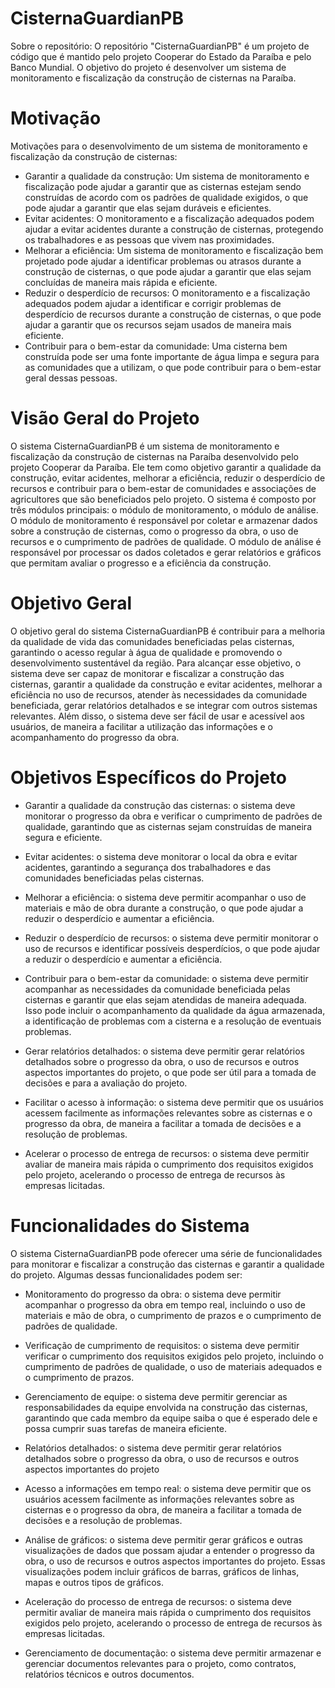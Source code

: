 # CisternaGuardianPB
Sobre o repositório: O repositório "CisternaGuardianPB" é um projeto de código que é mantido pelo projeto Cooperar do Estado da Paraíba e pelo Banco Mundial. O objetivo do projeto é desenvolver um sistema de monitoramento e fiscalização da construção de cisternas na Paraíba.

# Motivação

Motivações para o desenvolvimento de um sistema de monitoramento e fiscalização da construção de cisternas:

- Garantir a qualidade da construção: Um sistema de monitoramento e fiscalização pode ajudar a garantir que as cisternas estejam sendo construídas de acordo com os padrões de qualidade exigidos, o que pode ajudar a garantir que elas sejam duráveis e eficientes.
- Evitar acidentes: O monitoramento e a fiscalização adequados podem ajudar a evitar acidentes durante a construção de cisternas, protegendo os trabalhadores e as pessoas que vivem nas proximidades.
- Melhorar a eficiência: Um sistema de monitoramento e fiscalização bem projetado pode ajudar a identificar problemas ou atrasos durante a construção de cisternas, o que pode ajudar a garantir que elas sejam concluídas de maneira mais rápida e eficiente.
- Reduzir o desperdício de recursos: O monitoramento e a fiscalização adequados podem ajudar a identificar e corrigir problemas de desperdício de recursos durante a construção de cisternas, o que pode ajudar a garantir que os recursos sejam usados de maneira mais eficiente.
- Contribuir para o bem-estar da comunidade: Uma cisterna bem construída pode ser uma fonte importante de água limpa e segura para as comunidades que a utilizam, o que pode contribuir para o bem-estar geral dessas pessoas.

# Visão Geral do Projeto
O sistema CisternaGuardianPB é um sistema de monitoramento e fiscalização da construção de cisternas na Paraíba  desenvolvido pelo projeto Cooperar da Paraíba. Ele tem como objetivo garantir a qualidade da construção, evitar acidentes, melhorar a eficiência, reduzir o desperdício de recursos e contribuir para o bem-estar de comunidades e associações de agricultores que são beneficiados pelo projeto. O sistema é composto por três módulos principais: o módulo de monitoramento, o módulo de análise. O módulo de monitoramento é responsável por coletar e armazenar dados sobre a construção de cisternas, como o progresso da obra, o uso de recursos e o cumprimento de padrões de qualidade. O módulo de análise é responsável por processar os dados coletados e gerar relatórios e gráficos que permitam avaliar o progresso e a eficiência da construção. 

# Objetivo Geral

O objetivo geral do sistema CisternaGuardianPB é contribuir para a melhoria da qualidade de vida das comunidades beneficiadas pelas cisternas, garantindo o acesso regular à água de qualidade e promovendo o desenvolvimento sustentável da região. Para alcançar esse objetivo, o sistema deve ser capaz de monitorar e fiscalizar a construção das cisternas, garantir a qualidade da construção e evitar acidentes, melhorar a eficiência no uso de recursos, atender às necessidades da comunidade beneficiada, gerar relatórios detalhados e se integrar com outros sistemas relevantes. Além disso, o sistema deve ser fácil de usar e acessível aos usuários, de maneira a facilitar a utilização das informações e o acompanhamento do progresso da obra.


# Objetivos Específicos do Projeto

- Garantir a qualidade da construção das cisternas: o sistema deve monitorar o progresso da obra e verificar o cumprimento de padrões de qualidade, garantindo que as cisternas sejam construídas de maneira segura e eficiente.

- Evitar acidentes: o sistema deve monitorar o local da obra e evitar acidentes, garantindo a segurança dos trabalhadores e das comunidades beneficiadas pelas cisternas.

- Melhorar a eficiência: o sistema deve permitir acompanhar o uso de materiais e mão de obra durante a construção, o que pode ajudar a reduzir o desperdício e aumentar a eficiência.

- Reduzir o desperdício de recursos: o sistema deve permitir monitorar o uso de recursos e identificar possíveis desperdícios, o que pode ajudar a reduzir o desperdício e aumentar a eficiência.

- Contribuir para o bem-estar da comunidade: o sistema deve permitir acompanhar as necessidades da comunidade beneficiada pelas cisternas e garantir que elas sejam atendidas de maneira adequada. Isso pode incluir o acompanhamento da qualidade da água armazenada, a identificação de problemas com a cisterna e a resolução de eventuais problemas.

- Gerar relatórios detalhados: o sistema deve permitir gerar relatórios detalhados sobre o progresso da obra, o uso de recursos e outros aspectos importantes do projeto, o que pode ser útil para a tomada de decisões e para a avaliação do projeto.

- Facilitar o acesso à informação: o sistema deve permitir que os usuários acessem facilmente as informações relevantes sobre as cisternas e o progresso da obra, de maneira a facilitar a tomada de decisões e a resolução de problemas.

- Acelerar o processo de entrega de recursos: o sistema deve permitir avaliar de maneira mais rápida o cumprimento dos requisitos exigidos pelo projeto, acelerando o processo de entrega de recursos às empresas licitadas.

# Funcionalidades do Sistema

O sistema CisternaGuardianPB pode oferecer uma série de funcionalidades para monitorar e fiscalizar a construção das cisternas e garantir a qualidade do projeto. Algumas dessas funcionalidades podem ser:

- Monitoramento do progresso da obra: o sistema deve permitir acompanhar o progresso da obra em tempo real, incluindo o uso de materiais e mão de obra, o cumprimento de prazos e o cumprimento de padrões de qualidade.

- Verificação de cumprimento de requisitos: o sistema deve permitir verificar o cumprimento dos requisitos exigidos pelo projeto, incluindo o cumprimento de padrões de qualidade, o uso de materiais adequados e o cumprimento de prazos.

- Gerenciamento de equipe: o sistema deve permitir gerenciar as responsabilidades da equipe envolvida na construção das cisternas, garantindo que cada membro da equipe saiba o que é esperado dele e possa cumprir suas tarefas de maneira eficiente.

- Relatórios detalhados: o sistema deve permitir gerar relatórios detalhados sobre o progresso da obra, o uso de recursos e outros aspectos importantes do projeto

- Acesso a informações em tempo real: o sistema deve permitir que os usuários acessem facilmente as informações relevantes sobre as cisternas e o progresso da obra, de maneira a facilitar a tomada de decisões e a resolução de problemas.

- Análise de gráficos: o sistema deve permitir gerar gráficos e outras visualizações de dados que possam ajudar a entender o progresso da obra, o uso de recursos e outros aspectos importantes do projeto. Essas visualizações podem incluir gráficos de barras, gráficos de linhas, mapas e outros tipos de gráficos.

- Aceleração do processo de entrega de recursos: o sistema deve permitir avaliar de maneira mais rápida o cumprimento dos requisitos exigidos pelo projeto, acelerando o processo de entrega de recursos às empresas licitadas.

- Gerenciamento de documentação: o sistema deve permitir armazenar e gerenciar documentos relevantes para o projeto, como contratos, relatórios técnicos e outros documentos.




